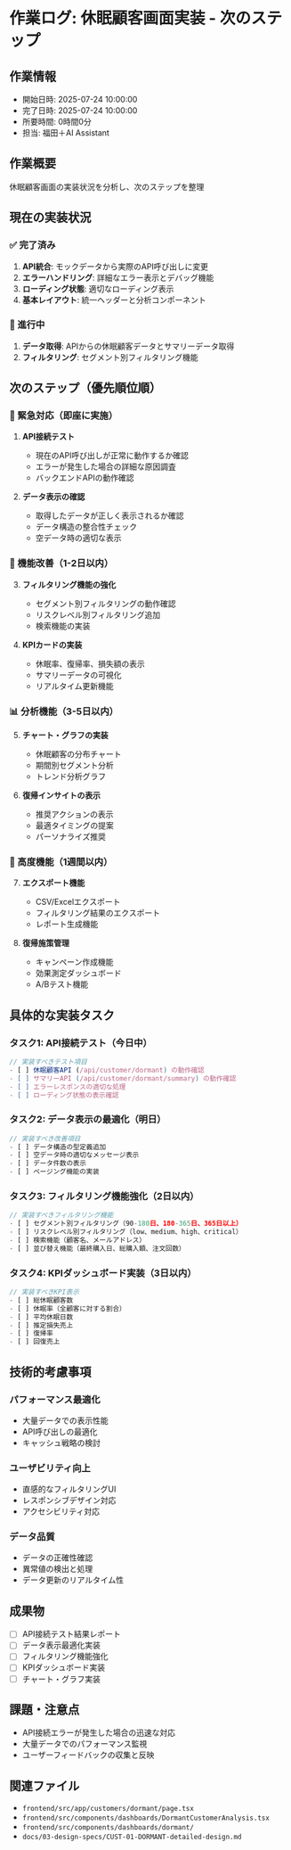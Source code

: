 # 作業ログ: 休眠顧客画面実装 - 次のステップ

## 作業情報
- 開始日時: 2025-07-24 10:00:00
- 完了日時: 2025-07-24 10:00:00
- 所要時間: 0時間0分
- 担当: 福田＋AI Assistant

## 作業概要
休眠顧客画面の実装状況を分析し、次のステップを整理

## 現在の実装状況

### ✅ 完了済み
1. **API統合**: モックデータから実際のAPI呼び出しに変更
2. **エラーハンドリング**: 詳細なエラー表示とデバッグ機能
3. **ローディング状態**: 適切なローディング表示
4. **基本レイアウト**: 統一ヘッダーと分析コンポーネント

### 🔄 進行中
1. **データ取得**: APIからの休眠顧客データとサマリーデータ取得
2. **フィルタリング**: セグメント別フィルタリング機能

## 次のステップ（優先順位順）

### 🚨 緊急対応（即座に実施）
1. **API接続テスト**
   - 現在のAPI呼び出しが正常に動作するか確認
   - エラーが発生した場合の詳細な原因調査
   - バックエンドAPIの動作確認

2. **データ表示の確認**
   - 取得したデータが正しく表示されるか確認
   - データ構造の整合性チェック
   - 空データ時の適切な表示

### 🔧 機能改善（1-2日以内）
3. **フィルタリング機能の強化**
   - セグメント別フィルタリングの動作確認
   - リスクレベル別フィルタリング追加
   - 検索機能の実装

4. **KPIカードの実装**
   - 休眠率、復帰率、損失額の表示
   - サマリーデータの可視化
   - リアルタイム更新機能

### 📊 分析機能（3-5日以内）
5. **チャート・グラフの実装**
   - 休眠顧客の分布チャート
   - 期間別セグメント分析
   - トレンド分析グラフ

6. **復帰インサイトの表示**
   - 推奨アクションの表示
   - 最適タイミングの提案
   - パーソナライズ推奨

### 🎯 高度機能（1週間以内）
7. **エクスポート機能**
   - CSV/Excelエクスポート
   - フィルタリング結果のエクスポート
   - レポート生成機能

8. **復帰施策管理**
   - キャンペーン作成機能
   - 効果測定ダッシュボード
   - A/Bテスト機能

## 具体的な実装タスク

### タスク1: API接続テスト（今日中）
```typescript
// 実装すべきテスト項目
- [ ] 休眠顧客API (/api/customer/dormant) の動作確認
- [ ] サマリーAPI (/api/customer/dormant/summary) の動作確認
- [ ] エラーレスポンスの適切な処理
- [ ] ローディング状態の表示確認
```

### タスク2: データ表示の最適化（明日）
```typescript
// 実装すべき改善項目
- [ ] データ構造の型定義追加
- [ ] 空データ時の適切なメッセージ表示
- [ ] データ件数の表示
- [ ] ページング機能の実装
```

### タスク3: フィルタリング機能強化（2日以内）
```typescript
// 実装すべきフィルタリング機能
- [ ] セグメント別フィルタリング（90-180日、180-365日、365日以上）
- [ ] リスクレベル別フィルタリング（low、medium、high、critical）
- [ ] 検索機能（顧客名、メールアドレス）
- [ ] 並び替え機能（最終購入日、総購入額、注文回数）
```

### タスク4: KPIダッシュボード実装（3日以内）
```typescript
// 実装すべきKPI表示
- [ ] 総休眠顧客数
- [ ] 休眠率（全顧客に対する割合）
- [ ] 平均休眠日数
- [ ] 推定損失売上
- [ ] 復帰率
- [ ] 回復売上
```

## 技術的考慮事項

### パフォーマンス最適化
- 大量データでの表示性能
- API呼び出しの最適化
- キャッシュ戦略の検討

### ユーザビリティ向上
- 直感的なフィルタリングUI
- レスポンシブデザイン対応
- アクセシビリティ対応

### データ品質
- データの正確性確認
- 異常値の検出と処理
- データ更新のリアルタイム性

## 成果物
- [ ] API接続テスト結果レポート
- [ ] データ表示最適化実装
- [ ] フィルタリング機能強化
- [ ] KPIダッシュボード実装
- [ ] チャート・グラフ実装

## 課題・注意点
- API接続エラーが発生した場合の迅速な対応
- 大量データでのパフォーマンス監視
- ユーザーフィードバックの収集と反映

## 関連ファイル
- `frontend/src/app/customers/dormant/page.tsx`
- `frontend/src/components/dashboards/DormantCustomerAnalysis.tsx`
- `frontend/src/components/dashboards/dormant/`
- `docs/03-design-specs/CUST-01-DORMANT-detailed-design.md` 